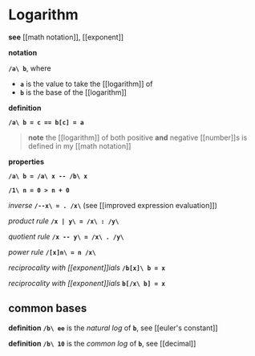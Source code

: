 # Logarithm

**see** [[math notation]], [[exponent]]

**notation**

**`/a\ b`**, where

- **`a`** is the value to take the [[logarithm]] of
- **`b`** is the base of the [[logarithm]]

**definition**

**`/a\ b = c == b[c] = a`**

> **note** the [[logarithm]] of both positive **and** negative [[number]]s is defined in my [[math notation]]

**properties**

**`/a\ b = /a\ x -- /b\ x`**

**`/1\ n = 0 > n + 0`**

_inverse_ **`/--x\ = . /x\`** (see [[improved expression evaluation]])

_product rule_ **`/x | y\ = /x\ : /y\`**

_quotient rule_ **`/x -- y\ = /x\ . /y\`**

_power rule_ **`/[x]n\ = n /x\`**

_reciprocality with [[exponent]]ials_ **`/b[x]\ b = x`**

_reciprocality with [[exponent]]ials_ **`b[/x\ b] = x`**

## common bases

**definition** **`/b\ ee`** is the _natural log_ of **`b`**, see [[euler's constant]]

**definition** **`/b\ 10`** is the _common log_ of **`b`**, see [[decimal]]
